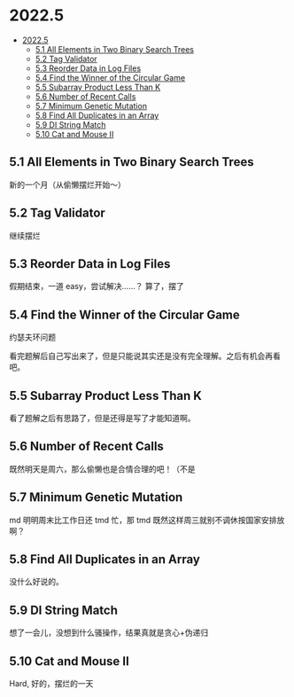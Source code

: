 # 2022.5

- [2022.5](#20225)
  - [5.1 All Elements in Two Binary Search Trees](#51-all-elements-in-two-binary-search-trees)
  - [5.2 Tag Validator](#52-tag-validator)
  - [5.3 Reorder Data in Log Files](#53-reorder-data-in-log-files)
  - [5.4 Find the Winner of the Circular Game](#54-find-the-winner-of-the-circular-game)
  - [5.5 Subarray Product Less Than K](#55-subarray-product-less-than-k)
  - [5.6 Number of Recent Calls](#56-number-of-recent-calls)
  - [5.7 Minimum Genetic Mutation](#57-minimum-genetic-mutation)
  - [5.8 Find All Duplicates in an Array](#58-find-all-duplicates-in-an-array)
  - [5.9 DI String Match](#59-di-string-match)
  - [5.10 Cat and Mouse II](#510-cat-and-mouse-ii)

## 5.1 All Elements in Two Binary Search Trees

新的一个月（从偷懒摆烂开始～）

## 5.2 Tag Validator

继续摆烂

## 5.3 Reorder Data in Log Files

假期结束，一道 easy，尝试解决……？
算了，摆了

## 5.4 Find the Winner of the Circular Game

约瑟夫环问题

看完题解后自己写出来了，但是只能说其实还是没有完全理解。之后有机会再看吧。

## 5.5 Subarray Product Less Than K

看了题解之后有思路了，但是还得是写了才能知道啊。

## 5.6 Number of Recent Calls

既然明天是周六，那么偷懒也是合情合理的吧！（不是

## 5.7 Minimum Genetic Mutation

md 明明周末比工作日还 tmd 忙，那 tmd 既然这样周三就别不调休按国家安排放啊？

## 5.8 Find All Duplicates in an Array

没什么好说的。

## 5.9 DI String Match

想了一会儿，没想到什么骚操作，结果真就是贪心+伪递归

## 5.10 Cat and Mouse II

Hard, 好的，摆烂的一天
